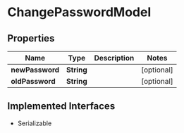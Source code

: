 

# ChangePasswordModel


## Properties

Name | Type | Description | Notes
------------ | ------------- | ------------- | -------------
**newPassword** | **String** |  |  [optional]
**oldPassword** | **String** |  |  [optional]


## Implemented Interfaces

* Serializable



